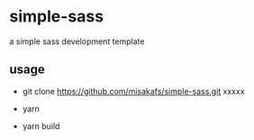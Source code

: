 # simple-sass
a simple sass development template

## usage

- git clone https://github.com/misakafs/simple-sass.git xxxxx

- yarn

- yarn build